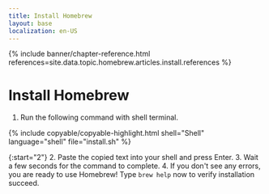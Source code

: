 ```yaml
---
title: Install Homebrew
layout: base
localization: en-US
---
```


{% include banner/chapter-reference.html 
  references=site.data.topic.homebrew.articles.install.references
%}

# Install Homebrew

1. Run the following command with shell terminal.

{% include copyable/copyable-highlight.html
  shell="Shell"
  language="shell"
  file="install.sh"
%}

{:start="2"}
2. Paste the copied text into your shell and press Enter.
3. Wait a few seconds for the command to complete.
4. If you don't see any errors, you are ready to use Homebrew! Type `brew help` now to verify installation succeed.
